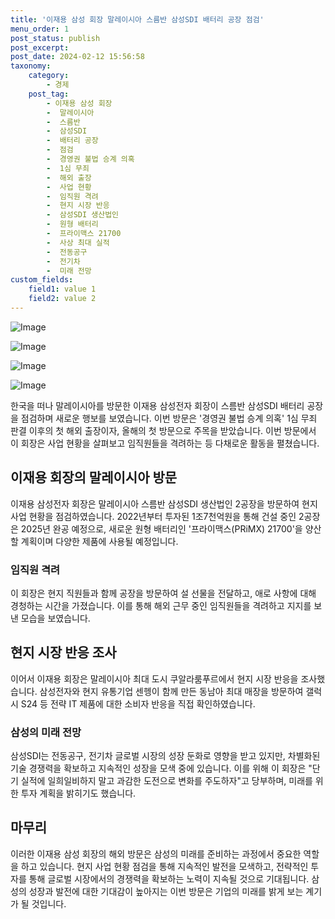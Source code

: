 ```yaml
---
title: '이재용 삼성 회장 말레이시아 스름반 삼성SDI 배터리 공장 점검'
menu_order: 1
post_status: publish
post_excerpt: 
post_date: 2024-02-12 15:56:58
taxonomy:
    category:
        - 경제
    post_tag:
        - 이재용 삼성 회장
        -  말레이시아
        -  스름반
        -  삼성SDI
        -  배터리 공장
        -  점검
        -  경영권 불법 승계 의혹
        -  1심 무죄
        -  해외 출장
        -  사업 현황
        -  임직원 격려
        -  현지 시장 반응
        -  삼성SDI 생산법인
        -  원형 배터리
        -  프라이맥스 21700
        -  사상 최대 실적
        -  전동공구
        -  전기차
        -  미래 전망
custom_fields:
    field1: value 1
    field2: value 2
---
```


![Image](https://imgnews.pstatic.net/image/001/2024/02/12/AKR20240212020200003_01_i_P4_20240212130112163.jpg?type=w647)

![Image](https://imgnews.pstatic.net/image/001/2024/02/12/AKR20240212020200003_04_i_P4_20240212130112168.jpg?type=w647)

![Image](https://imgnews.pstatic.net/image/001/2024/02/12/AKR20240212020200003_02_i_P4_20240212130112173.jpg?type=w647)

![Image](https://imgnews.pstatic.net/image/001/2024/02/12/AKR20240212020200003_03_i_P4_20240212130112177.jpg?type=w647)

한국을 떠나 말레이시아를 방문한 이재용 삼성전자 회장이 스름반 삼성SDI 배터리 공장을 점검하며 새로운 행보를 보였습니다. 이번 방문은 '경영권 불법 승계 의혹' 1심 무죄 판결 이후의 첫 해외 출장이자, 올해의 첫 방문으로 주목을 받았습니다. 이번 방문에서 이 회장은 사업 현황을 살펴보고 임직원들을 격려하는 등 다채로운 활동을 펼쳤습니다.
## 이재용 회장의 말레이시아 방문
이재용 삼성전자 회장은 말레이시아 스름반 삼성SDI 생산법인 2공장을 방문하여 현지 사업 현황을 점검하였습니다. 2022년부터 투자된 1조7천억원을 통해 건설 중인 2공장은 2025년 완공 예정으로, 새로운 원형 배터리인 '프라이맥스(PRiMX) 21700'을 양산할 계획이며 다양한 제품에 사용될 예정입니다.
### 임직원 격려
이 회장은 현지 직원들과 함께 공장을 방문하여 설 선물을 전달하고, 애로 사항에 대해 경청하는 시간을 가졌습니다. 이를 통해 해외 근무 중인 임직원들을 격려하고 지지를 보낸 모습을 보였습니다.
## 현지 시장 반응 조사
이어서 이재용 회장은 말레이시아 최대 도시 쿠알라룸푸르에서 현지 시장 반응을 조사했습니다. 삼성전자와 현지 유통기업 센헹이 함께 만든 동남아 최대 매장을 방문하여 갤럭시 S24 등 전략 IT 제품에 대한 소비자 반응을 직접 확인하였습니다.
### 삼성의 미래 전망
삼성SDI는 전동공구, 전기차 글로벌 시장의 성장 둔화로 영향을 받고 있지만, 차별화된 기술 경쟁력을 확보하고 지속적인 성장을 모색 중에 있습니다. 이를 위해 이 회장은 "단기 실적에 일희일비하지 말고 과감한 도전으로 변화를 주도하자"고 당부하며, 미래를 위한 투자 계획을 밝히기도 했습니다.
## 마무리
이러한 이재용 삼성 회장의 해외 방문은 삼성의 미래를 준비하는 과정에서 중요한 역할을 하고 있습니다. 현지 사업 현황 점검을 통해 지속적인 발전을 모색하고, 전략적인 투자를 통해 글로벌 시장에서의 경쟁력을 확보하는 노력이 지속될 것으로 기대됩니다. 삼성의 성장과 발전에 대한 기대감이 높아지는 이번 방문은 기업의 미래를 밝게 보는 계기가 될 것입니다.
